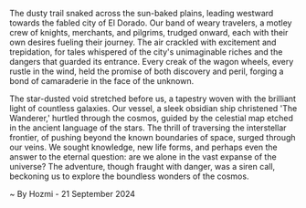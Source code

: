 
The dusty trail snaked across the sun-baked plains, leading westward towards the fabled city of El Dorado. Our band of weary travelers, a motley crew of knights, merchants, and pilgrims, trudged onward, each with their own desires fueling their journey. The air crackled with excitement and trepidation, for tales whispered of the city's unimaginable riches and the dangers that guarded its entrance. Every creak of the wagon wheels, every rustle in the wind, held the promise of both discovery and peril, forging a bond of camaraderie in the face of the unknown.

The star-dusted void stretched before us, a tapestry woven with the brilliant light of countless galaxies. Our vessel, a sleek obsidian ship christened 'The Wanderer,' hurtled through the cosmos, guided by the celestial map etched in the ancient language of the stars. The thrill of traversing the interstellar frontier, of pushing beyond the known boundaries of space, surged through our veins. We sought knowledge, new life forms, and perhaps even the answer to the eternal question: are we alone in the vast expanse of the universe? The adventure, though fraught with danger, was a siren call, beckoning us to explore the boundless wonders of the cosmos. 

~ By Hozmi - 21 September 2024
